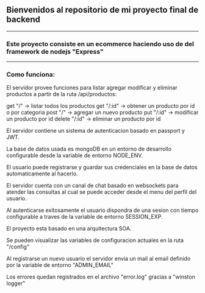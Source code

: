 ## Bienvenidos al repositorio de mi proyecto final de backend

-----------

### Este proyecto consiste en un ecommerce haciendo uso de del framework de nodejs "Express"

-----------

### Como funciona:

El servidor provee funciones para listar agregar modificar y eliminar productos a partir de la ruta /api/productos:

get "/"  -> listar todos los productos
get "/:id"  -> obtener un producto por id o por categoria
post "/" -> agregar un nuevo producto
put "/:id" -> modificar un producto por id
delete "/:id" -> eliminar un producto por id

El servidor contiene un sistema de autenticacion basado en passport y JWT.

La base de datos usada es mongoDB en un entorno de desarrollo configurable desde la variable de entorno NODE_ENV.

El usuario puede registrarse y guardar sus credenciales en la base de datos automaticamente al hacerlo.

El servidor cuenta con un canal de chat basado en websockets para atender las consultas al cual se puede 
acceder desde el menu del perfil del usuario.

Al autenticarse exitosamente el usuario dispondra de una sesion con tiempo configurable 
a traves de la variable de entorno SESSION_EXP.

El proyecto esta basado en una arquitectura SOA.

Se pueden visualizar las variables de configuracion actuales en la ruta "/config"

Al registrarse un nuevo usuario el servidor envia un mail al email definido por la variable
de entorno "ADMIN_EMAIL"

Los errores quedan registrados en el archivo "error.log" gracias a  "winston logger"
